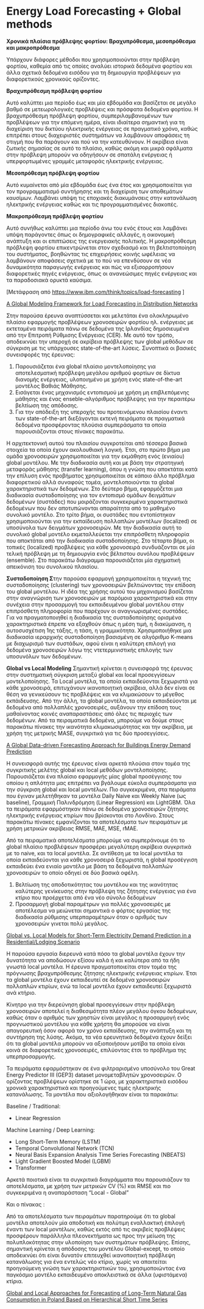 # Energy Load Forecasting + Global methods

**Χρονικά πλαίσια πρόβλεψης φορτίου: Βραχυπρόθεσμα, μεσοπρόθεσμα και μακροπρόθεσμα**

Υπάρχουν διάφορες μέθοδοι που χρησιμοποιούνται στην πρόβλεψη φορτίου, καθεμία από τις οποίες αναλύει ιστορικά δεδομένα φορτίου και άλλα σχετικά δεδομένα εισόδου για τη δημιουργία προβλέψεων για διαφορετικούς χρονικούς ορίζοντες.

**Βραχυπρόθεσμη πρόβλεψη φορτίου**

Αυτό καλύπτει μια περίοδο έως και μία εβδομάδα και βασίζεται σε μεγάλο βαθμό σε μετεωρολογικές προβλέψεις και πρόσφατα δεδομένα φορτίου. Η βραχυπρόθεσμη πρόβλεψη φορτίου, συμπεριλαμβανομένων των προβλέψεων για την επόμενη ημέρα, είναι ιδιαίτερα σημαντική για τη διαχείριση του δικτύου ηλεκτρικής ενέργειας σε πραγματικό χρόνο, καθώς επιτρέπει στους διαχειριστές συστημάτων να λαμβάνουν αποφάσεις τη στιγμή που θα παράγουν και πού να την κατευθύνουν. Η ακρίβεια είναι ζωτικής σημασίας σε αυτό το πλαίσιο, καθώς ακόμη και μικρά σφάλματα στην πρόβλεψη μπορούν να οδηγήσουν σε σπατάλη ενέργειας ή υπερφορτωμένες γραμμές μεταφοράς ηλεκτρικής ενέργειας.

**Μεσοπρόθεσμη πρόβλεψη φορτίου**

Αυτό κυμαίνεται από μία εβδομάδα έως ένα έτος και χρησιμοποιείται για τον προγραμματισμό συντήρησης και τη διαχείριση των αποθεμάτων καυσίμων. Λαμβάνει υπόψη τις εποχιακές διακυμάνσεις στην κατανάλωση ηλεκτρικής ενέργειας καθώς και τις προγραμματισμένες διακοπές.

**Μακροπρόθεσμη πρόβλεψη φορτίου**

Αυτό συνήθως καλύπτει μια περίοδο άνω του ενός έτους και λαμβάνει υπόψη παράγοντες όπως οι δημογραφικές αλλαγές, η οικονομική ανάπτυξη και οι επιπτώσεις της ενεργειακής πολιτικής. Η μακροπρόθεσμη πρόβλεψη φορτίου επικεντρώνεται στον σχεδιασμό και τη βελτιστοποίηση του συστήματος, βοηθώντας τις επιχειρήσεις κοινής ωφέλειας να λαμβάνουν αποφάσεις σχετικά με το πού να επενδύσουν σε νέα δυναμικότητα παραγωγής ενέργειας και πώς να εξισορροπήσουν διαφορετικές πηγές ενέργειας, όπως οι ανανεώσιμες πηγές ενέργειας και τα παραδοσιακά ορυκτά καύσιμα.

[Μετάφραση από https://www.ibm.com/think/topics/load-forecasting ]

[A Global Modeling Framework for Load Forecasting in Distribution Networks](https://www.notion.so/A-Global-Modeling-Framework-for-Load-Forecasting-in-Distribution-Networks-214065be0c038087bd13dc403cd2b9a6?pvs=21)

Στην παρούσα έρευνα αναπτύσσεται και μελετάται ένα ολοκληρωμένο πλαίσιο εφαρμογής προβλέψεων χρονοσειρών φορτίου ηλ. ενέργειας με εκτεταμένα πειράματα πάνω σε δεδομένα της Ιρλανδίας δημοσιευμένα από την Επιτροπή Ρύθμισης Ενέργειας (CER). Με αυτό τον τρόπο, αποδεικνύει την υπεροχή σε ακρίβεια πρόβλεψης των global μεθόδων σε σύγκριση με τις υπάρχουσες state-of-the-art λύσεις.  Συνοπτικά οι βασικές συνεισφορές της έρευνας:

1. Παρουσιάζεται ένα global πλαίσιο μοντελοποίησης για αποτελεσματική πρόβλεψη μεγάλου αριθμού φορτίων σε δίκτυα διανομής ενέργειας, υλοποιημένο με χρήση ενός state-of-the-art μοντέλος Βαθιάς Μάθησης.
2. Εισάγεται ένας μηχανισμός εντοπισμού με χρήση μη επιβλεπόμενης μάθησης και ένας enseble-αλγόριθμος πρόβλεψης για την περαιτέρω βελτίωση της απόδοσης.
3.  Για την απόδειξη της υπεροχής του προτεινόμενου πλαισίου έναντι των state-of-the-art διεξάγονται εκτενή πειράματα σε πραγματικά δεδομένα προσφέροντας πλούσια συμπεράσματα τα οποία παρουσιάζονται στους πίνακες παρακάτω. 

Η αρχιτεκτονική αυτού του πλαισίου συγκροτείται από τέσσερα βασικά στοιχεία τα οποία έχουν ακολουθιακή λογική. Έτσι, στο πρώτο βήμα μια ομάδα χρονοσειρών χρησιμοποιείται για την εκμάθηση ενός (ενιαίου) global μοντέλου. Με την διαδικασία αυτή και  με βάση την στρατηγική μεταφοράς μάθησης (transfer  learning), όπου η γνώση που αποκτάται κατά την επίλυση ενός προβήματος χρησιμοποιείται σε κάποιο άλλο πρόβλημα διαφορετικού αλλά συναφούς τομέα, μοντελοποιούνται τα global χαρακτηριστικά των δεδομένων.  Στο δεύτερο βήμα, εφαρμόζεται μια διαδικασία συσταδοποίησης για τον εντοπισμό ομάδων δειγμάτων δεδομένων (συστάδες) που μοιράζονται συγκεκριμένα χαρακτηριστικά δεδομένων που δεν αποτυπώνονται απαραίτητα από το μαθημένο συνολικό μοντέλο. Στο τρίτο βήμα, οι συστάδες  που εντοπίστηκαν χρησιμοποιούνται για την εκπαίδευση πολλαπλών μοντέλων (localized) σε υποσύνολα των δειγμάτων χρονοσειρών. Με την διαδικασία αυτή το συνολικό global μοντέλο εκμεταλλεύεται την επιπρόσθετη πληροφορία που αποκτάται από την διαδικασία συσταδοποίησης. Στο τέταρτο βήμα, οι τοπικές (localized) προβλέψεις για κάθε χρονοσειρά συνδυάζονται σε μία τελική πρόβλεψη με τη δημιουργία ενός βέλτιστου συνόλου προβλέψεων (ensemble). Στο παρακάτω διάγραμμα παρουσιάζεται μία σχηματική απεικόνιση του συνολικού πλαισίου. 


**Συσταδοποίηση 
Σ**την παρούσα εφαρμογή χρησιμοποιείται η τεχνική της συσταδοποίησης (clustering) των χρονοσειρών βελτιώνοντας την επίδοση του global μοντέλου. Η ιδέα της χρήσης αυτού του μηχανισμού βασίζεται στην αναγνώριση των χρονοσειρών με παρόμοια χαρακτηριστικά και στην συνέχεια στην προσαρμογή του εκπαιδευμένου global μοντέλου στην επιπρόσθετη πληροφορία που παρέχουν οι αναγνωρισμένες συστάδες. Για να πραγματοποιηθεί η διαδικασία της συσταδοποίησης ορισμένα χαρακτηριστικά έπρεπε να εξαχθούν όπως η μέση τιμή, η διακύμανση,  η αυτοσυσχέτιση 1ης τάξης, η τάση, η γραμμικότητα. Χρησιμοποιήθηκε μια διαδικασία ιεραρχικής συσταδοποίηση βασισμένη σε αλγόριθμο K-means με διαχωρισμό των συστάδων, αφού είναι η καλύτερη επιλογή για δεδομένα χρονοσειρών λόγω της ντετερμινιστικής επιλογής των υποσυνόλων των δεδομένων. 

**Global vs Local Modeling**
Σημαντική κρίνεται η συνεισφορά της έρευνας στην συστηματική σύγκριση μεταξύ global και local προσεγγίσεων μοντελοποίησης. Τα Local μοντέλα, τα οποία εκπαιδεύονται ξεχωριστά για κάθε χρονοσειρά, επιτυχάνουν ικανοποιητική ακρίβεια, αλλά δεν είναι σε θέση να γενικεύσουν τις προβλέψεις και να κλιμακώσουν το μέγεθος εκπάιδευσης. Από την άλλη, τα global μοντέλα, τα οποία εκπαιδεύονται με δεδομένα από πολλαπλές χρονοσειρές, αυξάνουν την επίδοση τους μαθαίνοντας κοινές αναπαραστάσεις από όλες τις περιοχές των δεδομένων. Από τα πειραματικά δεδομένα, μπορούμε να δούμε στους παρακάτω πίνακες  την ικανότητα κλιμακωσιμότητας και την ακρίβεια, με χρήση της μετρικής MASE, συγκριτικά για τις δύο προσεγγίσεις.

[A Global Data-driven Forecasting Approach for Buildings Energy Demand Prediction](https://www.notion.so/A-Global-Data-driven-Forecasting-Approach-for-Buildings-Energy-Demand-Prediction-213065be0c0380c59b64daf49d248758?pvs=21)

Η συνεισφορά αυτής της έρευνας είναι αρκετά πλούσια στον τομέα της συγκριτικής μελέτης global και local μεθόδων μοντελοποίησης. Παρουσιάζεται ένα πλαίσιο εφαρμογής μίας global προσέγγισης του οποίου η απλότητα μας επιτρέπει να βγάλουμε εύκολα συμπεράσματα για την σύγκριση global και local μοντέλων. Πιο συγκεκριμένα, στα πειράματα που έγιναν μελετήθηκαν τα μοντέλα Daily Naive και Weekly Naive (ως baseline), Γραμμική Παλινδρόμηση (Linear Regression) και LightGBM. Όλα τα πειράματα εφαρμόστηκαν πάνω σε δεδομένα χρονοσειρών ζήτησης ηλεκτρικής ενέργειας κτιρίων που βρίσκονται στο Λονδίνο. Στους παρακάτω πίνακες εμφανίζονται τα αποτελέσματα των πειραμάτων με χρήση μετρικών ακρίβειας RMSE, MAE, MSE, rMAE. 

Από τα πειραματικά αποτελέσματα μπορούμε να συμπεράνουμε ότι το global πλαίσιο προβλέψεων προσφέρει μεγαλύτερη ακρίβεια συγκριτικά με το naive, και τα local μοντέλα. Σε αντίθεση με τα local μοντέλα τα οποία εκπαιδεύονται για κάθε χρονοσειρά ξεχωριστά, η global προσέγγιση εκπαιδεύει ένα ενιαίο μοντέλο με βάση τα δεδομένα πολλαπλών χρονοσειρών το οποίο οδηγεί σε δύο βασικά οφέλη. 

1. Βελτίωση της αποδοτικότητας του μοντέλου και της ικανότητας καλύτερης γενίκευσης στην πρόβλεψη της ζήτησης ενέργειας για ένα κτίριο που προέρχεται από ένα νέο σύνολο δεδομένων
2. Προσαρμογή  global παραμέτρων για πολλές χρονοσειρές με αποτέλεσμα να μειώνεται σημαντικά ο φόρτος εργασίας της διαδικασία ρύθμισης υπερπαραμέτρων όταν ο αριθμός των χρονοσειρών γινεται πολύ μεγάλος.

[Global vs. Local Models for Short-Term Electricity Demand Prediction in a Residential/Lodging Scenario](https://www.notion.so/Global-vs-Local-Models-for-Short-Term-Electricity-Demand-Prediction-in-a-Residential-Lodging-Scenar-216065be0c03805f8b1dcf4d5bb19046?pvs=21)

Η παρούσα εργασία διερευνά κατά πόσο τα global μοντέλα έχουν την δυνατότητα να αποδώσουν εξίσου καλά ή και καλύτερα από τα ήδη γνωστά local μοντέλα. Η έρευνα πραγματοποιείται στον τομέα της πρόγνωσης βραχυπρόθεσμης ζήτησης ηλεκτρικής ενέργειας κτιρίων. Έτσι τα global μοντέλα έχουν εκπαιδευτεί σε δεδομένα χρονοσειρών πολλαπλών κτιρίων, ενώ τα local μοντέλα έχουν εκπαιδευτεί ξεχωριστά ανά κτήριο. 

Κίνητρο για την διερεύνηση global προσεγγίσεων στην πρόβλεψη χρονοσειρών αποτελεί η διαθεσιμότητα πλέον μεγάλου όγκου δεδομένων, καθώς όταν ο αριθμός των χρηστών είναι μεγάλος η προσαρμογή ενός προγνωστικού μοντέλου για κάθε χρήστη θα μπορούσε να είναι απαγορευτική όσον αφορά τον χρόνο εκπαίδευσης, την ανάπτυξη και τη συντήρηση της λύσης. Ακόμα, τα νέα ερευνητικά δεδομένα έχουν δείξει ότι τα global μοντέλα μπορούν να αξιοποιήσουν μοτίβα τα οποία είναι κοινά σε διαφορετικές χρονοσειρές, επιλύοντας έτσι το πρόβλημα της υπερπροσαρμογής. 

Τα πειράματα εφαρμόστηκαν σε ένα φιλτραρισμένο υποσύνολο του Great Energy Predictor III (GEP3) dataset μονομεταβλητών χρονοσειρών. Ο ορίζοντας προβλέψεων ορίστηκε σε 1 ώρα, με χαρακτηριστικά εισόδου χρονικά χαρακτηριστικά και προηγούμενες τιμές ηλεκτρικής κατανάλωσης. Τα μοντέλα που αξιολογήθηκαν είναι τα παρακάτω:

Baseline / Traditional:

- Linear Regression

Machine Learning / Deep Learning:

- Long Short-Term Memory (LSTM)
- Temporal Convolutional Network (TCN)
- Neural Basis Expansion Analysis Time Series Forecasting (NBEATS)
- Light Gradient Boosted Model (LGBM)
- Transformer

Αρκετά ποιοτικά είναι τα συγκριτικά διαγράμματα που παρουσιάζουν τα αποτελέσματα, με χρήση των μετρικών CV (%) και RMSE και πιο συγκεκριμένα η αναπαράσταση “<metric><model>Local - <metric><model>Global”

Και ο πίνακας :

Από τα αποτελέσματα των πειραμάτων παρατηρούμε ότι τα  global μοντέλα αποτελούν μία αποδοτική και πολύτιμη εναλλακτική έπιλογή έναντι των local μοντέλων, καθώς εκτός από τις ακριβείς προβλέψεις προσφέρουν παράλληλα πλεονεκτήματα ως προς την μείωση της πολυπλοκότητας στην υλοποίηση των συστημάτων πρόβλεψης. Επίσης, σημαντική κρίνεται η απόδοσης του μοντέλου Global-except, το οποίο αποδεικνύει ότι  είναι δυνατόν επιτευχθεί ικανοποιητική πρόβλεψη κατανάλωσης για ένα εντελώς νέο κτίριο, χωρίς να απαιτείται προηγούμενη γνώση των χαρακτηριστικών του, χρησιμοποιώντας ένα παγκόσμιο μοντέλο εκπαιδευμένο αποκλειστικά σε άλλα (υφιστάμενα) κτίρια.

[Global and Local Approaches for Forecasting of Long-Term Natural Gas Consumption in Poland Based on Hierarchical Short Time Series](https://www.notion.so/Global-and-Local-Approaches-for-Forecasting-of-Long-Term-Natural-Gas-Consumption-in-Poland-Based-on--216065be0c0380ba97e2c2faa553f034?pvs=21)